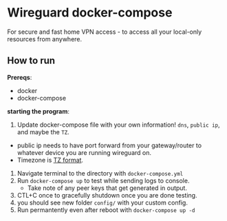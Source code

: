 # Wireguard docker-compose

For secure and fast home VPN access - to access all your local-only resources
from anywhere.

## How to run

**Prereqs**:

 * docker
 * docker-compose

**starting the program**:

 1) Update docker-compose file with your own information! `dns`, `public ip`,
    and maybe the `TZ`.
   * public ip needs to have port forward from your gateway/router to whatever
     device you are running wireguard on.
   * Timezone is [TZ format](https://en.wikipedia.org/wiki/List_of_tz_database_time_zones).
 1) Navigate terminal to the directory with `docker-compose.yml`
 1) Run `docker-compose up` to test while sending logs to console.
    * Take note of any peer keys that get generated in output.
 1) CTL+C once to gracefully shutdown once you are done testing.
 1) you should see new folder `config/` with your custom config.
 1) Run permantently even after reboot with `docker-compose up -d`
